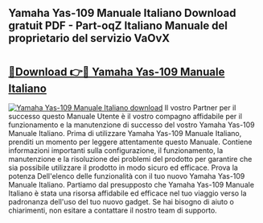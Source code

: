 ## Yamaha Yas-109 Manuale Italiano Download gratuit PDF - Part-oqZ Italiano Manuale del proprietario del servizio VaOvX

# <h2><a href="http://dff1nt.blite.top/?on=Yamaha+Yas-109+Manuale+Italiano">🔗Download 👉🔴 Yamaha Yas-109 Manuale Italiano</a></h2>

[![Yamaha Yas-109 Manuale Italiano download](https://i.imgur.com/lujVjoI.png)](http://dff1nt.blite.top/?on=Yamaha+Yas-109+Manuale+Italiano)
Il vostro Partner per il successo questo Manuale Utente è il vostro compagno affidabile per il funzionamento e la manutenzione di successo del vostro Yamaha Yas-109 Manuale Italiano. Prima di utilizzare Yamaha Yas-109 Manuale Italiano, prenditi un momento per leggere attentamente questo Manuale. Contiene informazioni importanti sulla configurazione, il funzionamento, la manutenzione e la risoluzione dei problemi del prodotto per garantire che sia possibile utilizzare il prodotto in modo sicuro ed efficace. Prova la potenza Dell'elenco delle funzionalità con il tuo nuovo Yamaha Yas-109 Manuale Italiano. Partiamo dal presupposto che Yamaha Yas-109 Manuale Italiano è stata una risorsa affidabile ed efficace nel tuo viaggio verso la padronanza dell'uso del tuo nuovo gadget. Se hai bisogno di aiuto o chiarimenti, non esitare a contattare il nostro team di supporto.
